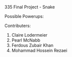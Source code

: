335 Final Project - Snake

Possible Powerups:

Contributers:
1. Claire Lodermeier
2. Pearl McNabb
3. Ferdous Zubair Khan
4. Mohammad Hossein Rezaei
